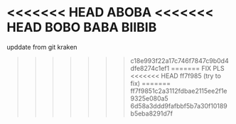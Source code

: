 <<<<<<< HEAD
ABOBA
<<<<<<< HEAD
BOBO BABA BIIBIB
=======
upddate from git kraken

>>>>>>> c18e993f22a17c746f7847c9b0d4dfe8274c1ef1
=======
FIX PLS
<<<<<<< HEAD
>>>>>>> ff7f985 (try to fix)
=======
>>>>>>> ff7f9851c2a3112fdbae2115ee2f1e9325e080a5
>>>>>>> 6d58a3ddd9fafbbf5b7a30f10189b5eba8291d7f
